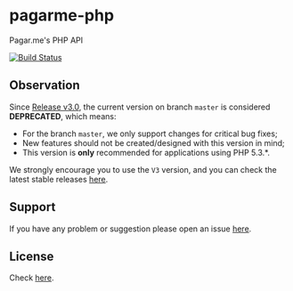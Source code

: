 pagarme-php
===========

Pagar.me's PHP API

[![Build Status](https://travis-ci.org/pagarme/pagarme-php.png?branch=master)](https://travis-ci.org/pagarme/pagarme-php)

## Observation

Since [Release v3.0](https://github.com/pagarme/pagarme-php/releases/tag/v3.0), the current version on branch `master` is considered **DEPRECATED**, which means:

- For the branch `master`, we only support changes for critical bug fixes;
- New features should not be created/designed with this version in mind;
- This version is **only** recommended for applications using PHP 5.3.*.

We strongly encourage you to use the `V3` version, and you can check the latest stable releases [here](https://github.com/pagarme/pagarme-php/releases).

## Support
If you have any problem or suggestion please open an issue [here](https://github.com/pagarme/pagarme-php/issues).

## License

Check [here](LICENSE).

